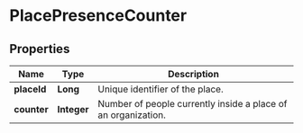 # PlacePresenceCounter
## Properties

Name | Type | Description
------------ | ------------- | -------------
**placeId** | **Long** | Unique identifier of the place.
**counter** | **Integer** | Number of people currently inside a place of an organization.




